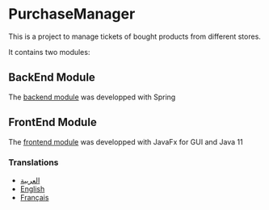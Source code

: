 # PurchaseManager

This is a project to manage tickets of bought products from different stores.

It contains two modules:

## BackEnd Module
The [backend module](./BackEnd) was developped with Spring

## FrontEnd Module
The [frontend module](./FrontEndJavaFx) was developped with JavaFx for GUI and Java 11


### Translations
* [العربية](./README.md)
* [English](./README.en.md)
* [Français](./README.fr.md)
